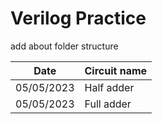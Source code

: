 # Verilog Practice

add about folder structure

| Date       | Circuit name |
| ---------- | ------------ |
| 05/05/2023 | Half adder   |
| 05/05/2023 | Full adder   |
